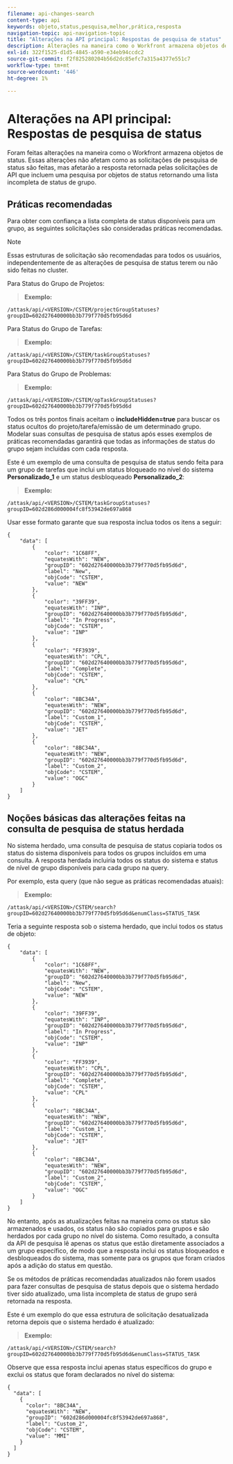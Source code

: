 ```yaml
---
filename: api-changes-search
content-type: api
keywords: objeto,status,pesquisa,melhor,prática,resposta
navigation-topic: api-navigation-topic
title: "Alterações na API principal: Respostas de pesquisa de status"
description: Alterações na maneira como o Workfront armazena objetos de status.
exl-id: 322f1525-d1d5-4845-a590-e34eb94ccdc2
source-git-commit: f2f825280204b56d2dc85efc7a315a4377e551c7
workflow-type: tm+mt
source-wordcount: '446'
ht-degree: 1%

---
```


# Alterações na API principal: Respostas de pesquisa de status

Foram feitas alterações na maneira como o Workfront armazena objetos de status. Essas alterações não afetam como as solicitações de pesquisa de status são feitas, mas afetarão a resposta retornada pelas solicitações de API que incluem uma pesquisa por objetos de status retornando uma lista incompleta de status de grupo.

## Práticas recomendadas

Para obter com confiança a lista completa de status disponíveis para um grupo, as seguintes solicitações são consideradas práticas recomendadas.

>[!NOTE]
>
>Essas estruturas de solicitação são recomendadas para todos os usuários, independentemente de as alterações de pesquisa de status terem ou não sido feitas no cluster.

Para Status do Grupo de Projetos:

>**Exemplo:**

```
/attask/api/<VERSION>/CSTEM/projectGroupStatuses?groupID=602d27640000bb3b779f770d5fb95d6d
```

Para Status do Grupo de Tarefas:

>**Exemplo:**

```
/attask/api/<VERSION>/CSTEM/taskGroupStatuses?groupID=602d27640000bb3b779f770d5fb95d6d
```

Para Status do Grupo de Problemas:

>**Exemplo:**

```
/attask/api/<VERSION>/CSTEM/opTaskGroupStatuses?groupID=602d27640000bb3b779f770d5fb95d6d
```

Todos os três pontos finais aceitam o **includeHidden=true** para buscar os status ocultos do projeto/tarefa/emissão de um determinado grupo. Modelar suas consultas de pesquisa de status após esses exemplos de práticas recomendadas garantirá que todas as informações de status do grupo sejam incluídas com cada resposta.

Este é um exemplo de uma consulta de pesquisa de status sendo feita para um grupo de tarefas que inclui um status bloqueado no nível do sistema **Personalizado_1** e um status desbloqueado **Personalizado_2**:

>**Exemplo:**

```
/attask/api/<VERSION>/CSTEM/taskGroupStatuses?groupID=602d286d000004fc8f53942de697a868
```

Usar esse formato garante que sua resposta inclua todos os itens a seguir:

```
{
    "data": [
        {
            "color": "1C68FF",
            "equatesWith": "NEW",
            "groupID": "602d27640000bb3b779f770d5fb95d6d",
            "label": "New",
            "objCode": "CSTEM",
            "value": "NEW"
        },
        {
            "color": "39FF39",
            "equatesWith": "INP",
            "groupID": "602d27640000bb3b779f770d5fb95d6d",
            "label": "In Progress",
            "objCode": "CSTEM",
            "value": "INP"
        },
        {
            "color": "FF3939",
            "equatesWith": "CPL",
            "groupID": "602d27640000bb3b779f770d5fb95d6d",
            "label": "Complete",
            "objCode": "CSTEM",
            "value": "CPL"
        },
        {
            "color": "8BC34A",
            "equatesWith": "NEW",
            "groupID": "602d27640000bb3b779f770d5fb95d6d",
            "label": "Custom_1",
            "objCode": "CSTEM",
            "value": "JET"
        },
        {
            "color": "8BC34A",
            "equatesWith": "NEW",
            "groupID": "602d27640000bb3b779f770d5fb95d6d",
            "label": "Custom_2",
            "objCode": "CSTEM",
            "value": "OGC"
        }
    ]
}
```

## Noções básicas das alterações feitas na consulta de pesquisa de status herdada

No sistema herdado, uma consulta de pesquisa de status copiaria todos os status do sistema disponíveis para todos os grupos incluídos em uma consulta. A resposta herdada incluiria todos os status do sistema e status de nível de grupo disponíveis para cada grupo na query.

Por exemplo, esta query (que não segue as práticas recomendadas atuais):

>**Exemplo:**

```
/attask/api/<VERSION>/CSTEM/search?groupID=602d27640000bb3b779f770d5fb95d6d&enumClass=STATUS_TASK
```

Teria a seguinte resposta sob o sistema herdado, que inclui todos os status de objeto:

```
{
    "data": [
        {
            "color": "1C68FF",
            "equatesWith": "NEW",
            "groupID": "602d27640000bb3b779f770d5fb95d6d",
            "label": "New",
            "objCode": "CSTEM",
            "value": "NEW"
        },
        {
            "color": "39FF39",
            "equatesWith": "INP",
            "groupID": "602d27640000bb3b779f770d5fb95d6d",
            "label": "In Progress",
            "objCode": "CSTEM",
            "value": "INP"
        },
        {
            "color": "FF3939",
            "equatesWith": "CPL",
            "groupID": "602d27640000bb3b779f770d5fb95d6d",
            "label": "Complete",
            "objCode": "CSTEM",
            "value": "CPL"
        },
        {
            "color": "8BC34A",
            "equatesWith": "NEW",
            "groupID": "602d27640000bb3b779f770d5fb95d6d",
            "label": "Custom_1",
            "objCode": "CSTEM",
            "value": "JET"
        },
        {
            "color": "8BC34A",
            "equatesWith": "NEW",
            "groupID": "602d27640000bb3b779f770d5fb95d6d",
            "label": "Custom_2",
            "objCode": "CSTEM",
            "value": "OGC"
        }
    ]
}
```

No entanto, após as atualizações feitas na maneira como os status são armazenados e usados, os status não são copiados para grupos e são herdados por cada grupo no nível do sistema. Como resultado, a consulta da API de pesquisa lê apenas os status que estão diretamente associados a um grupo específico, de modo que a resposta inclui os status bloqueados e desbloqueados do sistema, mas somente para os grupos que foram criados após a adição do status em questão.

Se os métodos de práticas recomendadas atualizados não forem usados para fazer consultas de pesquisa de status depois que o sistema herdado tiver sido atualizado, uma lista incompleta de status de grupo será retornada na resposta.

Este é um exemplo do que essa estrutura de solicitação desatualizada retorna depois que o sistema herdado é atualizado:

>**Exemplo:**

```
/attask/api/<VERSION>/CSTEM/search?groupID=602d27640000bb3b779f770d5fb95d6d&enumClass=STATUS_TASK
```

Observe que essa resposta inclui apenas status específicos do grupo e exclui os status que foram declarados no nível do sistema:

```
{
  "data": [
    {
      "color": "8BC34A",
      "equatesWith": "NEW",
      "groupID": "602d286d000004fc8f53942de697a868",
      "label": "Custom_2",
      "objCode": "CSTEM",
      "value": "MMI"
    }
  ]
}
```
